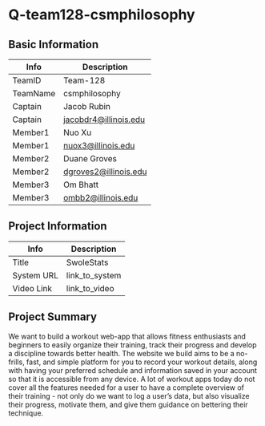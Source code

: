# Q-team128-csmphilosophy

## Basic Information

|   Info      |        Description     |
| ----------- | ---------------------- |
| TeamID      |        Team-128        |
| TeamName    |     csmphilosophy      |
| Captain     |       Jacob Rubin      |
| Captain     |  jacobdr4@illinois.edu |
| Member1     |          Nuo Xu        |
| Member1     |    nuox3@illinois.edu  |
| Member2     |       Duane Groves     |
| Member2     |  dgroves2@illinois.edu |
| Member3     |        Om Bhatt        |
| Member3     |   ombb2@illinois.edu   |

## Project Information

|   Info      |        Description     |
| ----------- | ---------------------- |
|   Title     |        SwoleStats      |
| System URL  |      link_to_system    |
| Video Link  |      link_to_video     |

## Project Summary
We want to build a workout web-app that allows fitness enthusiasts and beginners to easily organize their training, track their progress and develop a discipline towards better health. The website we build aims to be a no-frills, fast, and simple platform for you to record your workout details, along with having your preferred schedule and information saved in your account so that it is accessible from any device. A lot of workout apps today do not cover all the features needed for a user to have a complete overview of their training - not only do we want to log a user’s data, but also visualize their progress, motivate them, and give them guidance on bettering their technique. 